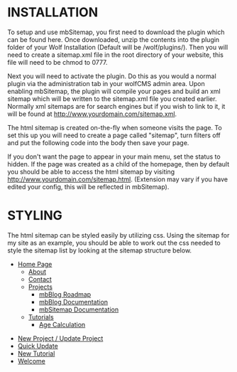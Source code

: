 INSTALLATION
=================

To setup and use mbSitemap, you first need to download the plugin which can be found here.
Once downloaded, unzip the contents into the plugin folder of your Wolf Installation (Default will be /wolf/plugins/). Then you will need to create a sitemap.xml file in the root directory of your website, this file will need to be chmod to 0777.

Next you will need to activate the plugin. Do this as you would a normal plugin via the administration tab in your wolfCMS admin area. Upon enabling mbSitemap, the plugin will compile your pages and build an xml sitemap which will be written to the sitemap.xml file you created earlier. Normally xml sitemaps are for search engines but if you wish to link to it, it will be found at http://www.yourdomain.com/sitemap.xml.

The html sitemap is created on-the-fly when someone visits the page. To set this up you will need to create a page called "sitemap", turn filters off and put the following code into the body then save your page.

<?php sitemap_generate('', 'html'); ?>
If you don't want the page to appear in your main menu, set the status to hidden. If the page was created as a child of the homepage, then by default you should be able to access the html sitemap by visiting http://www.yourdomain.com/sitemap.html. (Extension may vary if you have edited your config, this will be reflected in mbSitemap).

STYLING
=========

The html sitemap can be styled easily by utilizing css. Using the sitemap for my site as an example, you should be able to work out the css needed to style the sitemap list by looking at the sitemap structure below.


<div class="sitemap">
	<ul>
		<li><a href="http://www.mikebarlow.co.uk/">Home Page</a>
			<ul>
				<li><a href="http://www.mikebarlow.co.uk/about_us.html">About</a></li>
				<li><a href="http://www.mikebarlow.co.uk/contact.html">Contact</a></li>
				<li><a href="http://www.mikebarlow.co.uk/projects.html">Projects</a>
					<ul>
						<li><a href="http://www.mikebarlow.co.uk/projects/mbblog-roadmap.html">mbBlog Roadmap</a></li>
						<li><a href="http://www.mikebarlow.co.uk/projects/mbblog-documentation.html">mbBlog Documentation</a></li>
						<li><a href="http://www.mikebarlow.co.uk/projects/mbsitemap-documentation.html">mbSitemap Documentation</a></li>
					</ul>
				</li>
				<li><a href="http://www.mikebarlow.co.uk/tutorials.html">Tutorials</a>
					<ul>
						<li><a href="http://www.mikebarlow.co.uk/tutorials/age-calculation.html">Age Calculation</a></li>
					</ul>
				</li>
			</ul>
		</li>
	</ul>
	<ul>
		<li><a href="http://www.mikebarlow.co.uk/?bid=12">New Project / Update Project</a></li>
		<li><a href="http://www.mikebarlow.co.uk/?bid=10">Quick Update</a></li>
		<li><a href="http://www.mikebarlow.co.uk/?bid=9">New Tutorial</a></li>
		<li><a href="http://www.mikebarlow.co.uk/?bid=8">Welcome</a></li>
	</ul>
</div>